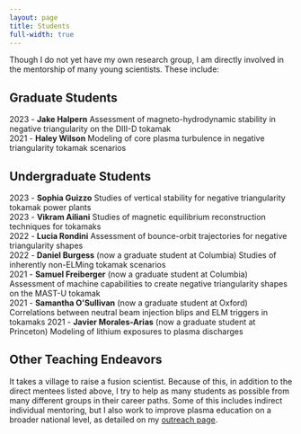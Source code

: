 ```yaml
---
layout: page
title: Students
full-width: true
---
```


Though I do not yet have my own research group, I am directly involved in the mentorship of many young scientists. 
These include: 

## Graduate Students

2023 - **Jake Halpern** Assessment of magneto-hydrodynamic stability in negative triangularity on the DIII-D tokamak<br />
2021 - **Haley Wilson** Modeling of core plasma turbulence in negative triangularity tokamak scenarios<br />

## Undergraduate Students

2023 - **Sophia Guizzo** Studies of vertical stability for negative triangularity tokamak power plants<br />
2023 - **Vikram Ailiani** Studies of magnetic equilibrium reconstruction techniques for tokamaks<br />
2022 - **Lucia Rondini** Assessment of bounce-orbit trajectories for negative triangularity shapes<br />
2022 - **Daniel Burgess** (now a graduate student at Columbia) Studies of inherently non-ELMing tokamak scenarios<br />
2021 - **Samuel Freiberger** (now a graduate student at Columbia) Assessment of machine capabilities to create negative triangularity shapes on the MAST-U tokamak<br />
2021 - **Samantha O'Sullivan** (now a graduate student at Oxford) Correlations between neutral beam injection blips and ELM triggers in tokamaks
2021 - **Javier Morales-Arias** (now a graduate student at Princeton) Modeling of lithium exposures to plasma discharges

## Other Teaching Endeavors

It takes a village to raise a fusion scientist. 
Because of this, in addition to the direct mentees listed above, I try to help as many students as possible from many different groups in their career paths. 
Some of this includes indirect individual mentoring, but I also work to improve plasma education on a broader national level, as detailed on my [outreach page]( https://www.oaknelson.com/outreach/).
